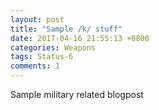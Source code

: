 ```yaml
---
layout: post
title: "Sample /k/ stuff"
date: 2017-04-16 21:55:13 +0800
categories: Weapons
tags: Status-6
comments: 1
---
```


Sample military related blogpost